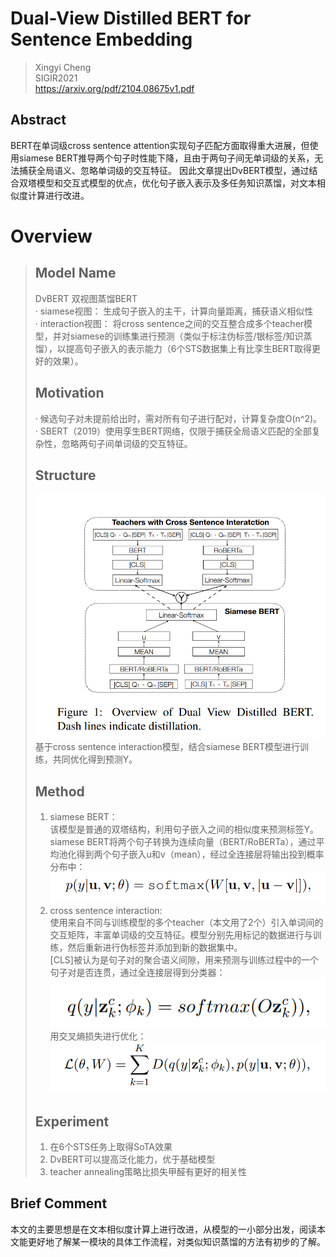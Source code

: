  # Dual-View Distilled BERT for Sentence Embedding

> Xingyi Cheng  
> SIGIR2021  
> https://arxiv.org/pdf/2104.08675v1.pdf  

## Abstract  
BERT在单词级cross sentence attention实现句子匹配方面取得重大进展，但使用siamese BERT推导两个句子时性能下降，且由于两句子间无单词级的关系，无法捕获全局语义、忽略单词级的交互特征。
因此文章提出DvBERT模型，通过结合双塔模型和交互式模型的优点，优化句子嵌入表示及多任务知识蒸馏，对文本相似度计算进行改进。  
# Overview
> ## Model Name  
> DvBERT 双视图蒸馏BERT  
> · siamese视图： 生成句子嵌入的主干，计算向量距离，捕获语义相似性  
> · interaction视图： 将cross sentence之间的交互整合成多个teacher模型，并对siamese的训练集进行预测（类似于标注伪标签/银标签/知识蒸馏），以提高句子嵌入的表示能力（6个STS数据集上有比孪生BERT取得更好的效果）。  
> ## Motivation  
> · 候选句子对未提前给出时，需对所有句子进行配对，计算复杂度O(n^2)。   
> · SBERT（2019）使用孪生BERT网络，仅限于捕获全局语义匹配的全部复杂性，忽略两句子间单词级的交互特征。  
> ## Structure  
> ![Note02-7-1](/Img/Note02-7-1.bmp)  
> 基于cross sentence interaction模型，结合siamese BERT模型进行训练，共同优化得到预测Y。  
> ## Method
> 1. siamese BERT：  
> 该模型是普通的双塔结构，利用句子嵌入之间的相似度来预测标签Y。  
> siamese BERT将两个句子转换为连续向量（BERT/RoBERTa），通过平均池化得到两个句子嵌入u和v（mean），经过全连接层将输出投到概率分布中：  
> ![Note02-7-2](/Img/Note02-7-2.bmp)  
> 2. cross sentence interaction:  
> 使用来自不同与训练模型的多个teacher（本文用了2个）引入单词间的交互矩阵，丰富单词级的交互特征。模型分别先用标记的数据进行与训练，然后重新进行伪标签并添加到新的数据集中。  
> [CLS]被认为是句子对的聚合语义间隙，用来预测与训练过程中的一个句子对是否连贯，通过全连接层得到分类器：  
>  ![Note02-7-3](/Img/Note02-7-3.bmp)  
> 用交叉熵损失进行优化：  
>  ![Note02-7-4](/Img/Note02-7-4.bmp)  
> ## Experiment  
> 1. 在6个STS任务上取得SoTA效果  
> 2. DvBERT可以提高泛化能力，优于基础模型  
> 3. teacher annealing策略比损失甲醛有更好的相关性  

## Brief Comment  
本文的主要思想是在文本相似度计算上进行改进，从模型的一小部分出发，阅读本文能更好地了解某一模块的具体工作流程，对类似知识蒸馏的方法有初步的了解。  
